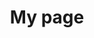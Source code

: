 ---
title: My page
type: landing

sections:
  - block: markdown
    content:
      title: '클라우드 컴퓨팅'
      subtitle: ''
      text: |
        ![Cloud Computing Architecture](public&private-cloud.png)

        ## 소개
        클라우드 컴퓨팅은 인터넷을 통해 컴퓨팅 리소스를 제공하는 기술로, 기업과 개인에게 유연하고 확장 가능한 IT 인프라를 제공합니다.

        - **클라우드 컴퓨팅**: 네트워크를 통해 컴퓨팅 리소스를 서비스로 제공
        - **분산 컴퓨팅**: 여러 컴퓨터에 작업을 분산하여 처리하는 기술

        <br><br>

        ## 1. 핵심 개념
        1. **서비스 모델**
          - IaaS (Infrastructure as a Service)
          - PaaS (Platform as a Service)
          - SaaS (Software as a Service)

          <br>

        2. **배포 모델**
          - 퍼블릭 클라우드
          - 프라이빗 클라우드
          - 하이브리드 클라우드

        <br>

        3. **관련 기술**
          - 가상화
          - 컨테이너화
          - 마이크로서비스 아키텍처

        <br><br><br>

        ## 2. 기술 필요성
        1. **비용 효율성**
          - 초기 투자 비용 감소
          - 사용량 기반 과금 모델

          <br>

        2. **확장성**
          - 수요에 따른 자동 확장
          - 글로벌 인프라 활용

          <br>

        3. **유연성**
          - 다양한 서비스 선택
          - 신속한 리소스 프로비저닝

          <br>

        4. **혁신 가속화**
          - 최신 기술 접근성 향상
          - 빠른 서비스 출시

        <br><br><br>

        ## 3. 적용 분야
        - **기업 IT**: 기업 애플리케이션 호스팅, 데이터 분석
        - **스타트업**: 빠른 서비스 출시, 확장 가능한 인프라
        - **IoT**: 대규모 데이터 처리, 디바이스 관리
        - **AI/ML**: 대규모 컴퓨팅 리소스 제공, 모델 학습 및 추론
        - **미디어 스트리밍**: 콘텐츠 전송 네트워크, 실시간 스트리밍

        <br><br><br>

        ## 4. 퍼블릭 클라우드 점유율 현황
        ![Public Cloud Computing Architecture](public-cloud.png)

        <br><br><br>

        ## 5. 주요 기술 동향
        1. **엣지 컴퓨팅**: 데이터 처리의 분산화
        2. **서버리스 컴퓨팅**: 인프라 관리 추상화
        3. **멀티 클라우드**: 여러 클라우드 서비스 통합 사용
        4. **AI/ML 통합**: 클라우드 기반 AI 서비스 제공

        <br><br><br>

        ## 6. 도전 과제
        - **보안 및 규정 준수**: 데이터 보안, 개인정보 보호
        - **벤더 종속성**: 특정 클라우드 제공업체 의존도
        - **복잡성 관리**: 분산 시스템의 효율적 운영
        - **비용 최적화**: 클라우드 리소스 사용 효율화

        <br><br><br>

        ## 7. 학습 리소스
        1. **기술 문서**
          - AWS, Azure, GCP 공식 문서
          - NIST 클라우드 컴퓨팅 표준

        2. **컨퍼런스 및 워크샵**
          - AWS re:Invent
          - Google Cloud Next

        3. **오픈소스 프로젝트**
          - Kubernetes
          - OpenStack

        <br><br><br>

        ## 8. 미래 전망
        - 엣지-클라우드 통합 아키텍처 발전
        - 양자 컴퓨팅과 클라우드의 융합
        - 지속 가능한 그린 클라우드 기술 발전

        <br><br><br>

        "클라우드 컴퓨팅은 현대 IT 인프라의 근간이 되었습니다. 이는 기업의 디지털 혁신을 가속화하고, 새로운 비즈니스 모델을 가능케 하는 핵심 기술입니다. 클라우드에 대한 깊이 있는 이해는 미래 IT 산업의 발전 방향을 예측하고 선도하는 데 필수적입니다."
---